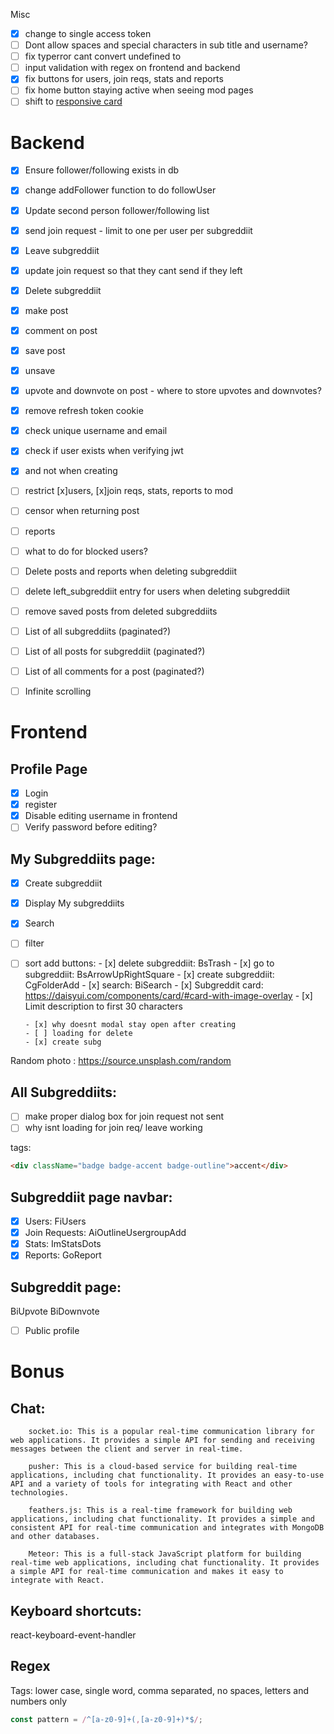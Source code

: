 Misc

- [x] change to single access token
- [ ] Dont allow spaces and special characters in sub title and username?
- [ ] fix typerror cant convert undefined to
- [ ] input validation with regex on frontend and backend
- [x] fix buttons for users, join reqs, stats and reports
- [ ] fix home button staying active when seeing mod pages
- [ ] shift to [responsive card](rsbvbzryjrtovrqqfy@tcwlm.com)

# Backend

- [x] Ensure follower/following exists in db
- [x] change addFollower function to do followUser
- [x] Update second person follower/following list
- [x] send join request - limit to one per user per subgreddiit
- [x] Leave subgreddiit
- [x] update join request so that they cant send if they left
- [x] Delete subgreddiit
- [x] make post
- [x] comment on post
- [x] save post
- [x] unsave
- [x] upvote and downvote on post - where to store upvotes and downvotes?
- [x] remove refresh token cookie
- [x] check unique username and email
- [x] check if user exists when verifying jwt
- [x] and not when creating
- [ ] restrict [x]users, [x]join reqs, stats, reports to mod
- [ ] censor when returning post

- [ ] reports
- [ ] what to do for blocked users?
- [ ] Delete posts and reports when deleting subgreddiit
- [ ] delete left_subgreddiit entry for users when deleting subgreddiit
- [ ] remove saved posts from deleted subgreddiits
- [ ] List of all subgreddiits (paginated?)
- [ ] List of all posts for subgreddiit (paginated?)
- [ ] List of all comments for a post (paginated?)
- [ ] Infinite scrolling

# Frontend

## Profile Page

- [x] Login
- [x] register
- [x] Disable editing username in frontend
- [ ] Verify password before editing?

## My Subgreddiits page:

- [x] Create subgreddiit
- [x] Display My subgreddiits
- [x] Search
- [ ] filter
- [ ] sort
      add buttons: - [x] delete subgreddiit: BsTrash - [x] go to subgreddiit: BsArrowUpRightSquare - [x] create subgreddiit: CgFolderAdd - [x] search: BiSearch - [x] Subgreddit card: https://daisyui.com/components/card/#card-with-image-overlay - [x] Limit description to first 30 characters

      - [x] why doesnt modal stay open after creating
      - [ ] loading for delete
      - [x] create subg

Random photo : https://source.unsplash.com/random

## All Subgreddiits:

- [ ] make proper dialog box for join request not sent
- [ ] why isnt loading for join req/ leave working

tags:

```html
<div className="badge badge-accent badge-outline">accent</div>
```

## Subgreddiit page navbar:

- [x] Users: FiUsers
- [x] Join Requests: AiOutlineUsergroupAdd
- [x] Stats: ImStatsDots
- [x] Reports: GoReport

## Subgreddit page:

BiUpvote
BiDownvote

- [ ] Public profile

# Bonus

## Chat:

```
    socket.io: This is a popular real-time communication library for web applications. It provides a simple API for sending and receiving messages between the client and server in real-time.

    pusher: This is a cloud-based service for building real-time applications, including chat functionality. It provides an easy-to-use API and a variety of tools for integrating with React and other technologies.

    feathers.js: This is a real-time framework for building web applications, including chat functionality. It provides a simple and consistent API for real-time communication and integrates with MongoDB and other databases.

    Meteor: This is a full-stack JavaScript platform for building real-time web applications, including chat functionality. It provides a simple API for real-time communication and makes it easy to integrate with React.
```

## Keyboard shortcuts:

react-keyboard-event-handler

## Regex

Tags: lower case, single word, comma separated, no spaces, letters and numbers only

```js
const pattern = /^[a-z0-9]+(,[a-z0-9]+)*$/;
```
